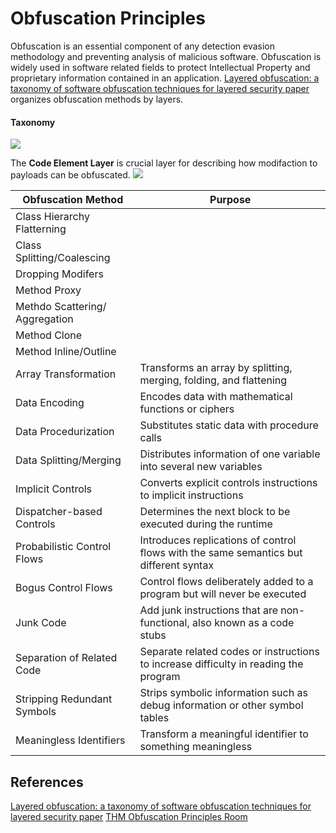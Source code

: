 # Obfuscation Principles
Obfuscation is an essential component of any detection evasion methodology and preventing analysis of malicious software. Obfuscation is widely used in software related fields to protect Intellectual Property and proprietary information contained in an application. [Layered obfuscation: a taxonomy of software obfuscation techniques for layered security paper](https://cybersecurity.springeropen.com/track/pdf/10.1186/s42400-020-00049-3.pdf) organizes obfuscation methods by layers.

#### Taxonomy 
![](taxonomy-of-software-obfuscation-techniques-for-layered-security.png)

The **Code Element Layer** is crucial layer for describing how modifaction to payloads can be obfuscated.
![](obfuscation-techniques-of-code-element-layer.png)

**Obfuscation Method** | **Purpose**  
--- | ---
Class Hierarchy Flatterning | 
Class Splitting/Coalescing | 
Dropping Modifers | 
Method Proxy |
Methdo Scattering/ Aggregation | 
Method Clone | 
Method Inline/Outline |
Array Transformation  | Transforms an array by splitting, merging, folding, and flattening  
Data Encoding  | Encodes data with mathematical functions or ciphers  
Data Procedurization  | Substitutes static data with procedure calls  
Data Splitting/Merging  | Distributes information of one variable into several new variables
Implicit Controls | Converts explicit controls instructions to implicit instructions  
Dispatcher-based Controls | Determines the next block to be executed during the runtime  
Probabilistic Control Flows | Introduces replications of control flows with the same semantics but different syntax  
Bogus Control Flows | Control flows deliberately added to a program but will never be executed
Junk Code | Add junk instructions that are non-functional, also known as a code stubs  
Separation of Related Code | Separate related codes or instructions to increase difficulty in reading the program  
Stripping Redundant Symbols | Strips symbolic information such as debug information or other symbol tables  
Meaningless Identifiers | Transform a meaningful identifier to something meaningless


## References
[Layered obfuscation: a taxonomy of software obfuscation techniques for layered security paper](https://cybersecurity.springeropen.com/track/pdf/10.1186/s42400-020-00049-3.pdf)
[THM Obfuscation Principles Room](https://tryhackme.com/room/obfuscationprinciples)
